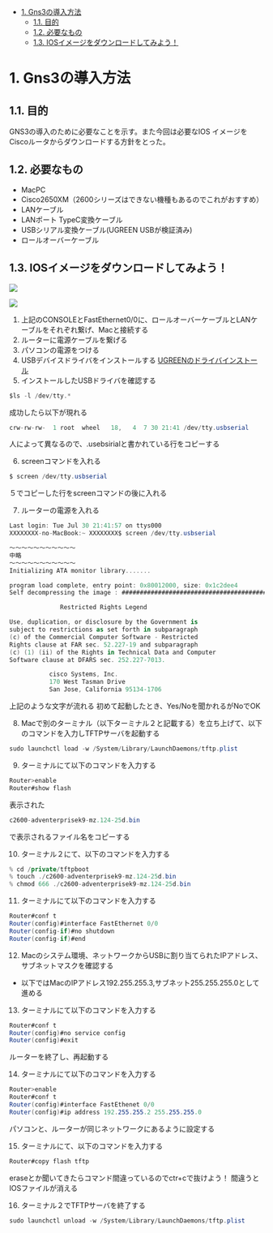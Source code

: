 <!-- TOC -->

- [1. Gns3の導入方法](#1-gns3の導入方法)
  - [1.1. 目的](#11-目的)
  - [1.2. 必要なもの](#12-必要なもの)
  - [1.3. IOSイメージをダウンロードしてみよう！](#13-iosイメージをダウンロードしてみよう)

<!-- /TOC -->
# 1. Gns3の導入方法

## 1.1. 目的

GNS3の導入のために必要なことを示す。また今回は必要なIOS
イメージをCiscoルータからダウンロードする方針をとった。

## 1.2. 必要なもの

- MacPC
- Cisco2650XM（2600シリーズはできない機種もあるのでこれがおすすめ）
- LANケーブル
- LANポート TypeC変換ケーブル
- USBシリアル変換ケーブル(UGREEN USBが検証済み)
- ロールオーバーケーブル

## 1.3. IOSイメージをダウンロードしてみよう！

![](images/2021-08-03-15-33-16.png)

![](images/2021-08-03-15-46-18.png)

1. 上記のCONSOLEとFastEthernet0/0に、ロールオーバーケーブルとLANケーブルをそれぞれ繋げ、Macと接続する
2. ルーターに電源ケーブルを繋げる
3. パソコンの電源をつける
4. USBデバイスドライバをインストールする
[UGREENのドライバインストール](https://www.ugreen.com/)
5. インストールしたUSBドライバを確認する
   
```cs
$ls -l /dev/tty.*
```

成功したら以下が現れる

```cs
crw-rw-rw-  1 root  wheel   18,   4  7 30 21:41 /dev/tty.usbserial
```
人によって異なるので、.usebsirialと書かれている行をコピーする

6. screenコマンドを入れる

```cs
$ screen /dev/tty.usbserial
```
５でコピーした行をscreenコマンドの後に入れる

7. ルーターの電源を入れる

```cs
Last login: Tue Jul 30 21:41:57 on ttys000
XXXXXXXX-no-MacBook:~ XXXXXXXX$ screen /dev/tty.usbserial

〜〜〜〜〜〜〜〜〜〜〜
中略
〜〜〜〜〜〜〜〜〜〜〜
Initializing ATA monitor library.......

program load complete, entry point: 0x80012000, size: 0x1c2dee4
Self decompressing the image : ############################################################################################################################################################################################################################################################################ [OK]

              Restricted Rights Legend

Use, duplication, or disclosure by the Government is
subject to restrictions as set forth in subparagraph
(c) of the Commercial Computer Software - Restricted
Rights clause at FAR sec. 52.227-19 and subparagraph
(c) (1) (ii) of the Rights in Technical Data and Computer
Software clause at DFARS sec. 252.227-7013.

           cisco Systems, Inc.
           170 West Tasman Drive
           San Jose, California 95134-1706

```

上記のような文字が流れる
初めて起動したとき、Yes/Noを聞かれるがNoでOK

8. Macで別のターミナル（以下ターミナル２と記載する）を立ち上げて、以下のコマンドを入力しTFTPサーバを起動する

```cs
sudo launchctl load -w /System/Library/LaunchDaemons/tftp.plist
```

9. ターミナルにて以下のコマンドを入力する

```cs
Router>enable
Router#show flash
```
表示された

```cs
c2600-adventerprisek9-mz.124-25d.bin
```
で表示されるファイル名をコピーする

10. ターミナル２にて、以下のコマンドを入力する

```cs
% cd /private/tftpboot
% touch ./c2600-adventerprisek9-mz.124-25d.bin
% chmod 666 ./c2600-adventerprisek9-mz.124-25d.bin
```

11. ターミナルにて以下のコマンドを入力する

```cs
Router#conf t
Router(config)#interface FastEthernet 0/0
Router(config-if)#no shutdown
Router(config-if)#end
```

12. Macのシステム環境、ネットワークからUSBに割り当てられたIPアドレス、サブネットマスクを確認する

- 以下ではMacのIPアドレス192.255.255.3,サブネット255.255.255.0として進める

13. ターミナルにて以下のコマンドを入力する

```cs
Router#conf t
Router(config)#no service config
Router(config)#exit
```

ルーターを終了し、再起動する

14. ターミナルにて以下のコマンドを入力する

```cs
Router>enable
Router#conf t
Router(config)#interface FastEthenet 0/0
Router(config)#ip address 192.255.255.2 255.255.255.0
```
パソコンと、ルーターが同じネットワークにあるように設定する

15. ターミナルにて、以下のコマンドを入力する

```cs
Router#copy flash tftp
```

eraseとか聞いてきたらコマンド間違っているのでctr+cで抜けよう！
間違うとIOSファイルが消える

16. ターミナル２でTFTPサーバを終了する

```cs
sudo launchctl unload -w /System/Library/LaunchDaemons/tftp.plist
```